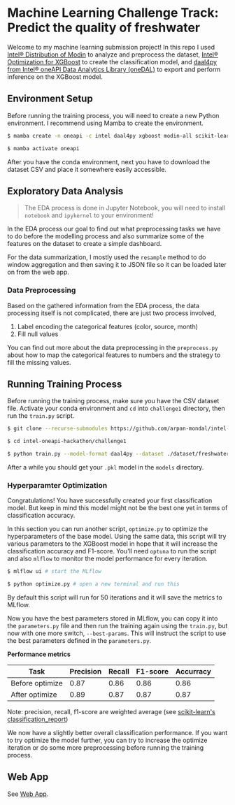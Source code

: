 # Machine Learning Challenge Track: Predict the quality of freshwater

Welcome to my machine learning submission project! In this repo I used [Intel® Distribution of Modin](https://www.intel.com/content/www/us/en/developer/tools/oneapi/distribution-of-modin.html) to analyze and preprocess the dataset, [Intel® Optimization for XGBoost](https://www.intel.com/content/www/us/en/developer/tools/oneapi/optimization-for-xgboost.html) to create the classification model, and [daal4py from Intel® oneAPI Data Analytics Library (oneDAL)](https://intelpython.github.io/daal4py/) to export and perform inference on the XGBoost model.

## Environment Setup

Before running the training process, you will need to create a new Python environment. I recommend using Mamba to create the environment.

```bash
$ mamba create -n oneapi -c intel daal4py xgboost modin-all scikit-learn scikit-learn-intelex mlflow optuna

$ mamba activate oneapi
```

After you have the conda environment, next you have to download the dataset CSV and place it somewhere easily accessible.

## Exploratory Data Analysis

> The EDA process is done in Jupyter Notebook, you will need to install `notebook` and `ipykernel` to your environment!

In the EDA process our goal to find out what preprocessing tasks we have to do before the modelling process and also summarize some of the features on the dataset to create a simple dashboard.

For the data summarization, I mostly used the `resample` method to do window aggregation and then saving it to JSON file so it can be loaded later on from the web app.

### Data Preprocessing

Based on the gathered information from the EDA process, the data processing itself is not complicated, there are just two process involved,

1. Label encoding the categorical features (color, source, month)
2. Fill null values

You can find out more about the data preprocessing in the `preprocess.py` about how to map the categorical features to numbers and the strategy to fill the missing values.

## Running Training Process

Before running the training process, make sure you have the CSV dataset file. Activate your conda environment and `cd` into `challenge1` directory, then run the `train.py` script.

```bash
$ git clone --recurse-submodules https://github.com/arpan-mondal/intel-oneapi-hackathon

$ cd intel-oneapi-hackathon/challenge1

$ python train.py --model-format daal4py --dataset ./dataset/freshwater.csv --output ./models
```

After a while you should get your `.pkl` model in the `models` directory.

### Hyperparamter Optimization

Congratulations! You have successfully created your first classification model. But keep in mind this model might not be the best one yet in terms of classification accuracy.

In this section you can run another script, `optimize.py` to optimize the hyperparameters of the base model. Using the same data, this script will try various parameters to the XGBoost model in hope that it will increase the classification accuracy and F1-score. You'll need `optuna` to run the script and also `mlflow` to monitor the model performance for every iteration.

```bash
$ mlflow ui # start the MLflow

$ python optimize.py # open a new terminal and run this
```

By default this script will run for 50 iterations and it will save the metrics to MLflow.

Now you have the best parameters stored in MLflow, you can copy it into the `parameters.py` file and then run the training again using the `train.py`, but now with one more switch, `--best-params`. This will instruct the script to use the best parameters defined in the `parameters.py`.

**Performance metrics**

| Task            | Precision | Recall | F1-score | Accurracy |
|-----------------|-----------|--------|----------|-----------|
| Before optimize | 0.87      | 0.86   | 0.86     | 0.86      |
| After optimize  | 0.89      | 0.87   | 0.87     | 0.87      |

Note: precision, recall, f1-score are weighted average (see [scikit-learn's classification_report](https://scikit-learn.org/stable/modules/generated/sklearn.metrics.classification_report.html))

We now have a slightly better overall classification performance. If you want to try optimize the model further, you can try to increase the optimize iteration or do some more preprocessing before running the training process.

## Web App

See [Web App](./web-app.md).
